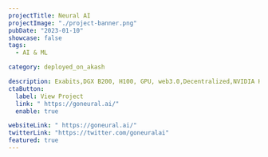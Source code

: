 ```yaml
---
projectTitle: Neural AI
projectImage: "./project-banner.png"
pubDate: "2023-01-10"
showcase: false
tags:
  - AI & ML

category: deployed_on_akash

description: Exabits,DGX B200, H100, GPU, web3.0,Decentralized,NVIDIA H100 GPUs,NVIDIA RTX 3090,network,docker,computing,blockchain,nft market,dapp
ctaButton:
  label: View Project
  link: " https://goneural.ai/"
  enable: true

websiteLink: " https://goneural.ai/"
twitterLink: "https://twitter.com/goneuralai"
featured: true
---
```

